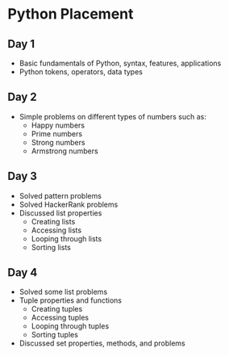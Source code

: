 # Python Placement

## Day 1
- Basic fundamentals of Python, syntax, features, applications
- Python tokens, operators, data types

## Day 2
- Simple problems on different types of numbers such as:
  - Happy numbers
  - Prime numbers
  - Strong numbers
  - Armstrong numbers

## Day 3
- Solved pattern problems
- Solved HackerRank problems
- Discussed list properties
  - Creating lists
  - Accessing lists
  - Looping through lists
  - Sorting lists

## Day 4
- Solved some list problems
- Tuple properties and functions
  - Creating tuples
  - Accessing tuples
  - Looping through tuples
  - Sorting tuples
- Discussed set properties, methods, and problems
